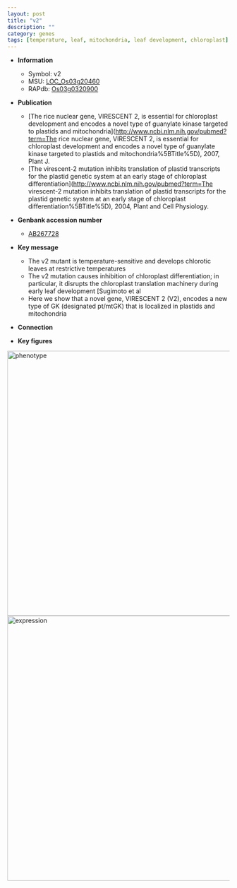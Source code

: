 ```yaml
---
layout: post
title: "v2"
description: ""
category: genes
tags: [temperature, leaf, mitochondria, leaf development, chloroplast]
---
```


* **Information**  
    + Symbol: v2  
    + MSU: [LOC_Os03g20460](http://rice.plantbiology.msu.edu/cgi-bin/ORF_infopage.cgi?orf=LOC_Os03g20460)  
    + RAPdb: [Os03g0320900](http://rapdb.dna.affrc.go.jp/viewer/gbrowse_details/irgsp1?name=Os03g0320900)  

* **Publication**  
    + [The rice nuclear gene, VIRESCENT 2, is essential for chloroplast development and encodes a novel type of guanylate kinase targeted to plastids and mitochondria](http://www.ncbi.nlm.nih.gov/pubmed?term=The rice nuclear gene, VIRESCENT 2, is essential for chloroplast development and encodes a novel type of guanylate kinase targeted to plastids and mitochondria%5BTitle%5D), 2007, Plant J.
    + [The virescent-2 mutation inhibits translation of plastid transcripts for the plastid genetic system at an early stage of chloroplast differentiation](http://www.ncbi.nlm.nih.gov/pubmed?term=The virescent-2 mutation inhibits translation of plastid transcripts for the plastid genetic system at an early stage of chloroplast differentiation%5BTitle%5D), 2004, Plant and Cell Physiology.

* **Genbank accession number**  
    + [AB267728](http://www.ncbi.nlm.nih.gov/nuccore/AB267728)

* **Key message**  
    + The v2 mutant is temperature-sensitive and develops chlorotic leaves at restrictive temperatures
    + The v2 mutation causes inhibition of chloroplast differentiation; in particular, it disrupts the chloroplast translation machinery during early leaf development [Sugimoto et al
    + Here we show that a novel gene, VIRESCENT 2 (V2), encodes a new type of GK (designated pt/mtGK) that is localized in plastids and mitochondria

* **Connection**  

* **Key figures**  
<img src="http://funRiceGenes.github.io/images/v2.pheno.png" alt="phenotype"  style="width: 600px;"/>

<img src="http://funRiceGenes.github.io/images/v2.exp.png" alt="expression"  style="width: 600px;"/>


